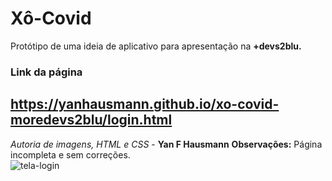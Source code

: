 # Xô-Covid
Protótipo de uma ideia de aplicativo para apresentação na **+devs2blu.** 
### Link da página <br/>
https://yanhausmann.github.io/xo-covid-moredevs2blu/login.html<br/>
-----------------------------
*Autoria de imagens, HTML e CSS* - **Yan F Hausmann**
**Observações:** Página incompleta e sem correções. <br/>
![tela-login](https://user-images.githubusercontent.com/86447672/143872854-e079adb3-b517-4062-9b19-557f680b36b8.jpg)
